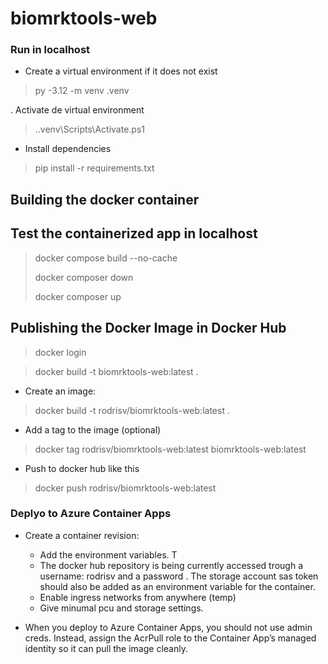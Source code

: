 # biomrktools-web

### Run in localhost

- Create a virtual environment if it does not exist
> py -3.12 -m venv .venv

. Activate de virtual environment
> .\.venv\Scripts\Activate.ps1

- Install dependencies
> pip install -r requirements.txt


## Building the docker container

## Test the containerized app in localhost
> docker compose build --no-cache
>
> docker composer down
>
> docker composer up

## Publishing the Docker Image in Docker Hub
> docker login

> docker build -t biomrktools-web:latest .

- Create an image:
> docker build -t rodrisv/biomrktools-web:latest .

- Add a tag to the image (optional)
> docker tag rodrisv/biomrktools-web:latest biomrktools-web:latest

- Push to docker hub like this
> docker push rodrisv/biomrktools-web:latest

### Deplyo to Azure Container Apps

- Create a container revision:
  - Add the environment variables. T
  - The docker hub repository is being currently accessed trough a username: rodrisv and a password <password>. The storage account sas token should also be added as an environment variable for the container.
  - Enable ingress networks from anywhere (temp)
  - Give minumal pcu and storage settings.

- When you deploy to Azure Container Apps, you should not use admin creds. Instead, assign the AcrPull role to the Container App’s managed identity so it can pull the image cleanly.
